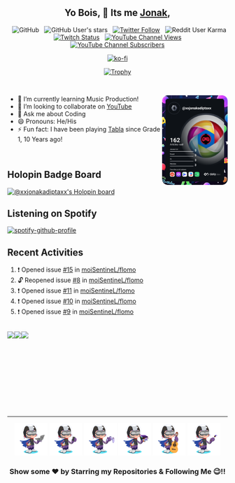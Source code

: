 <div align='center'>

## Yo Bois, 🤘 Its me <a href="https://jonakadiptakalita.vercel.app" target="_blank">Jonak</a>,

&nbsp; ![GitHub](https://img.shields.io/github/followers/Jonak-Adipta-Kalita?label=Follow%20Me%21%21&style=for-the-badge&logo=Github)
&nbsp; ![GitHub User's stars](https://img.shields.io/github/stars/Jonak-Adipta-Kalita?style=for-the-badge&logo=Github)
&nbsp; [![Twitter Follow](https://img.shields.io/twitter/follow/AdiptaJonak?style=for-the-badge&logo=Twitter)](https://twitter.com/AdiptaJonak)
&nbsp; ![Reddit User Karma](https://img.shields.io/reddit/user-karma/combined/BeastNight_TV?style=for-the-badge&logo=Reddit)
&nbsp; [![Twitch Status](https://img.shields.io/twitch/status/xxJonakAdiptaxx?style=for-the-badge&logo=Twitch)](https://www.twitch.tv/xxjonakadiptaxx)
&nbsp; [![YouTube Channel Views](https://img.shields.io/youtube/channel/views/UC6IPfVhkqfcfBZCko6Q9mnQ?style=for-the-badge&logo=Youtube)][youtube]
&nbsp; [![YouTube Channel Subscribers](https://img.shields.io/youtube/channel/subscribers/UC6IPfVhkqfcfBZCko6Q9mnQ?style=for-the-badge&logo=Youtube)][youtube]

[![ko-fi](https://ko-fi.com/img/githubbutton_sm.svg)](https://ko-fi.com/xxjonakadiptaxx)

[![Trophy](https://github-profile-trophy.vercel.app/?username=Jonak-Adipta-Kalita&theme=juicyfresh&no-frame=true&title=Commit,Stars,Repositories,Followers,Issues,PullRequest)](https://github.com/ryo-ma/github-profile-trophy)

</div>

<br />

<a href="https://app.daily.dev/xxJonakAdiptaxx"><img src="https://github.com/Jonak-Adipta-Kalita/Jonak-Adipta-Kalita/blob/main/images/devcard.svg" width="150" alt="Jonak Adipta Kalita's Dev Card" align='right'/></a>

-   🌱 I’m currently learning Music Production!
-   👯 I’m looking to collaborate on [YouTube](https://www.youtube.com/)
-   💬 Ask me about Coding
-   😄 Pronouns: He/His
-   ⚡ Fun fact: I have been playing [Tabla](https://en.wikipedia.org/wiki/Tabla) since Grade 1, 10 Years ago!

<br />

## Holopin Badge Board

[![@xxjonakadiptaxx's Holopin board](https://holopin.io/api/user/board?user=xxjonakadiptaxx)](https://holopin.io/@xxjonakadiptaxx)

## Listening on Spotify

[![spotify-github-profile](https://spotify-github-profile.vercel.app/api/view?uid=31cypdycu52u6rj3bsfcldmqrlji&cover_image=true&theme=novatorem)](https://spotify-github-profile.vercel.app/api/view?uid=31cypdycu52u6rj3bsfcldmqrlji&redirect=true)

## Recent Activities

<!--START_SECTION:activity-->

1. ❗ Opened issue [#15](https://github.com/moiSentineL/flomo/issues/15) in [moiSentineL/flomo](https://github.com/moiSentineL/flomo)
2. 🔓 Reopened issue [#8](https://github.com/moiSentineL/flomo/issues/8) in [moiSentineL/flomo](https://github.com/moiSentineL/flomo)
3. ❗ Opened issue [#11](https://github.com/moiSentineL/flomo/issues/11) in [moiSentineL/flomo](https://github.com/moiSentineL/flomo)
4. ❗ Opened issue [#10](https://github.com/moiSentineL/flomo/issues/10) in [moiSentineL/flomo](https://github.com/moiSentineL/flomo)
5. ❗ Opened issue [#9](https://github.com/moiSentineL/flomo/issues/9) in [moiSentineL/flomo](https://github.com/moiSentineL/flomo)

<!--END_SECTION:activity-->

<br />

<div align='center'>
	<div style="display: flex;">
		<img height="180em" src="https://github-readme-stats.vercel.app/api?username=Jonak-Adipta-Kalita&show_icons=true&hide_border=true&theme=cobalt&count_private=true" />
		<img height="180em" src="https://github-readme-stats.vercel.app/api/top-langs/?username=Jonak-Adipta-Kalita&layout=compact&theme=cobalt&show_icons=true&hide_border=true&langs_count=6" />
		<img height="180em" src="https://github-readme-streak-stats.herokuapp.com/?user=Jonak-Adipta-Kalita&theme=dark&hide_border=true&fire=EB5454&background=193549" />
	</div>
</div>

<hr/>

<div align="center">

<img height="75" width="75" src="https://github.com/Jonak-Adipta-Kalita/Jonak-Adipta-Kalita/blob/main/images/octocat/laptop.png?raw=true" alt="laptop" />
<img height="75" width="75" src="https://github.com/Jonak-Adipta-Kalita/Jonak-Adipta-Kalita/blob/main/images/octocat/mobile.png?raw=true" alt="mobile" />
<img height="75" width="75" src="https://github.com/Jonak-Adipta-Kalita/Jonak-Adipta-Kalita/blob/main/images/octocat/gaming.png?raw=true" alt="gaming" />
<img height="75" width="75" src="https://github.com/Jonak-Adipta-Kalita/Jonak-Adipta-Kalita/blob/main/images/octocat/books.png?raw=true" alt="books" />
<img height="75" width="75" src="https://github.com/Jonak-Adipta-Kalita/Jonak-Adipta-Kalita/blob/main/images/octocat/guitar.png?raw=true" alt="guitar" />
<img height="75" width="75" src="https://github.com/Jonak-Adipta-Kalita/Jonak-Adipta-Kalita/blob/main/images/octocat/painting.png?raw=true" alt="painting" />

### Show some ❤️ by Starring my Repositories & Following Me 😉!!

</div>

[website]: https://jonakadiptakalita.vercel.app/
[youtube]: https://www.youtube.com/@beastnighttv
